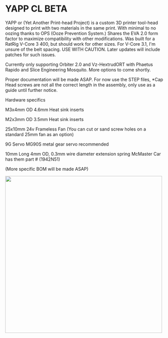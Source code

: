# YAPP CL BETA
YAPP or (Yet Another Print-head Project) is a custom 3D printer tool-head designed to print with two materials in the same print. With minimal to no oozing thanks to OPS (Ooze Prevention System.) Shares the EVA 2.0 form factor to maximize compatibility with other modifications. Was built for a RatRig V-Core 3 400, but should work for other sizes. For V-Core 3.1, I'm unsure of the belt spacing. USE WITH CAUTION. Later updates will include patches for such issues.

Currently only supporting Orbiter 2.0 and Vz-HextrudORT with Phaetus Rapido and Slice Engineering Mosquito. More options to come shortly.

Proper documentation will be made ASAP. For now use the STEP files, *Cap Head screws are not all the correct length in the assembly, only use as a guide until further notice.


Hardware specifics 

M3x4mm OD 4.6mm Heat sink inserts

M2x3mm OD 3.5mm Heat sink inserts

25x10mm 24v Frameless Fan (You can cut or sand screw holes on a standard 25mm fan as an option)

9G Servo MG90S metal gear servo recommended 

10mm Long 4mm OD, 0.3mm wire diameter extension spring McMaster Car has them part # (1942N51)

(More specific BOM will be made ASAP)



<img src="https://user-images.githubusercontent.com/132520137/236590256-be258728-d882-4ef1-9caf-7d97f98ce2d9.png" width="500" /> 

